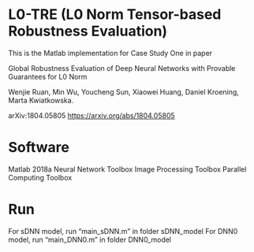 # L0-TRE (L0 Norm Tensor-based Robustness Evaluation)

This is the Matlab implementation for Case Study One in paper

Global Robustness Evaluation of Deep Neural Networks with Provable Guarantees for L0 Norm

Wenjie Ruan, Min Wu, Youcheng Sun, Xiaowei Huang, Daniel Kroening, Marta Kwiatkowska.

arXiv:1804.05805 https://arxiv.org/abs/1804.05805

# Software

Matlab 2018a
Neural Network Toolbox
Image Processing Toolbox
Parallel Computing Toolbox

# Run

For sDNN model, run “main_sDNN.m” in folder sDNN_model
For DNN0 model, run “main_DNN0.m” in folder DNN0_model